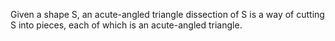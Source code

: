 Given a shape S, an acute-angled triangle dissection of S is a way of
cutting S into pieces, each of which is an acute-angled triangle.
